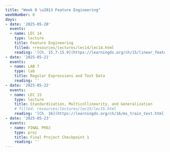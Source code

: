 ```yaml
---
title: "Week 8 \u2013 Feature Engineering"
weekNumber: 8
days:
- date: '2025-05-20'
  events:
  - name: LEC 14
    type: lecture
    title: Feature Engineering
    filled: ÷resources/lectures/lec14/lec14.html
    reading: '[Ch. 15.7-15.9](https://learningds.org/ch/15/linear_feature_eng.html)'
- date: '2025-05-21'
  events:
  - name: LAB 7
    type: lab
    title: Regular Expressions and Text Data
    reading: ''
- date: '2025-05-22'
  events:
  - name: LEC 15
    type: lecture
    title: Standardization, Multicollinearity, and Generalization
    # filled: resources/lectures/lec15/lec15.html
    reading: '[Ch. 16](https://learningds.org/ch/16/ms_train_test.html), [17.6](https://learningds.org/ch/17/inf_pred_gen_prob.html)'
- date: '2025-05-23'
  events:
  - name: FINAL PROJ
    type: proj
    title: Final Project Checkpoint 1
    reading: ''
---
```

